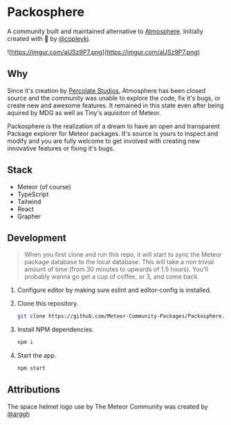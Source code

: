 # Packosphere

A community built and maintained alternative to [Atmosphere](http://atmospherejs.com). Initially created with 🖤 by [@copleykj](https://github.com/copleykj).

![https://imgur.com/aUSz9P7.png](https://imgur.com/aUSz9P7.png)

## Why

Since it's creation by [Percolate Studios](http://percolatestudio.com/), Atmosphere has been closed source and the community was unable to explore the code, fix it's bugs, or create new and awesome features. It remained in this state even after being aquired by MDG as well as Tiny's aquisiton of Meteor.

Packosphere is the realization of a dream to have an open and transparent Package explorer for Meteor packages. It's source is yours to inspect and modify and you are fully welcome to get involved with creating new innovative features or fixing it's bugs.

## Stack

- Meteor (of course)
- TypeScript
- Tailwind
- React
- Grapher

## Development

> When you first clone and run this repo, it will start to sync the Meteor package database to the local database. This will take a non trivial amount of time (from 30 minutes to upwards of 1.5 hours). You'll probably wanna go get a cup of coffee, or 3, and come back.

1. Configure editor by making sure eslint and editor-config is installed.
2. Clone this repository.

   ```sh
   git clone https://github.com/Meteor-Community-Packages/Packosphere.git
   ```

3. Install NPM dependencies.

   ```sh
   npm i
   ```

4. Start the app.

   ```sh
   npm start
   ```

## Attributions

The space helmet logo use by The Meteor Community was created by [@arggh](https://github.com/arggh)
